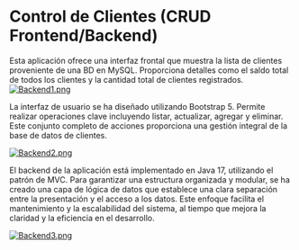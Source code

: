 # Control de Clientes (CRUD Frontend/Backend)
Esta aplicación ofrece una interfaz frontal que muestra la lista de clientes proveniente de una BD en MySQL. Proporciona detalles como el saldo total de todos los clientes y la cantidad total de clientes registrados.
[![Backend1.png](https://i.postimg.cc/13Fxj341/Backend1.png)](https://postimg.cc/sM30BypT)

La interfaz de usuario se ha diseñado utilizando Bootstrap 5.
Permite realizar operaciones clave incluyendo listar, actualizar, agregar y eliminar. Este conjunto completo de acciones proporciona una gestión integral de la base de datos de clientes.

[![Backend2.png](https://i.postimg.cc/V6v5MtLc/Backend2.png)](https://postimg.cc/0Mg81bwt)

El backend de la aplicación está implementado en Java 17, utilizando el patrón de MVC. Para garantizar una estructura organizada y modular, se ha creado una capa de lógica de datos que establece una clara separación entre la presentación y el acceso a los datos. 
Este enfoque facilita el mantenimiento y la escalabilidad del sistema, al tiempo que mejora la claridad y la eficiencia en el desarrollo.

[![Backend3.png](https://i.postimg.cc/pr8jhjqL/Backend3.png)](https://postimg.cc/N2sFZ533)
